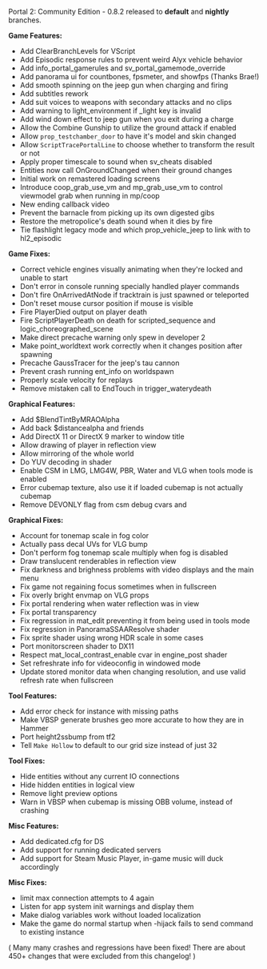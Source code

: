 Portal 2: Community Edition - 0.8.2 released to **default** and **nightly** branches.

__Game Features:__
- Add ClearBranchLevels for VScript
- Add Episodic response rules to prevent weird Alyx vehicle behavior
- Add info_portal_gamerules and sv_portal_gamemode_override
- Add panorama ui for countbones, fpsmeter, and showfps (Thanks Brae!)
- Add smooth spinning on the jeep gun when charging and firing
- Add subtitles rework
- Add suit voices to weapons with secondary attacks and no clips
- Add warning to light_environment if _light key is invalid
- Add wind down effect to jeep gun when you exit during a charge
- Allow the Combine Gunship to utilize the ground attack if enabled
- Allow `prop_testchamber_door` to have it's model and skin changed
- Allow `ScriptTracePortalLine` to choose whether to transform the result or not
- Apply proper timescale to sound when sv_cheats disabled
- Entities now call OnGroundChanged when their ground changes
- Initial work on remastered loading screens
- Introduce coop_grab_use_vm and mp_grab_use_vm to control viewmodel grab when running in mp/coop
- New ending callback video
- Prevent the barnacle from picking up its own digested gibs
- Restore the metropolice's death sound when it dies by fire
- Tie flashlight legacy mode and which prop_vehicle_jeep to link with to hl2_episodic

__Game Fixes:__
- Correct vehicle engines visually animating when they're locked and unable to start
- Don't error in console running specially handled player commands
- Don't fire OnArrivedAtNode if tracktrain is just spawned or teleported
- Don't reset mouse cursor position if mouse is visible
- Fire PlayerDied output on player death 
- Fire ScriptPlayerDeath on death for scripted_sequence and logic_choreographed_scene
- Make direct precache warning only spew in developer 2
- Make point_worldtext work correctly when it changes position after spawning
- Precache GaussTracer for the jeep's tau cannon
- Prevent crash running ent_info on worldspawn
- Properly scale velocity for replays
- Remove mistaken call to EndTouch in trigger_waterydeath

__Graphical Features:__
- Add $BlendTintByMRAOAlpha
- Add back $distancealpha and friends
- Add DirectX 11 or DirectX 9 marker to window title
- Allow drawing of player in reflection view
- Allow mirroring of the whole world
- Do YUV decoding in shader
- Enable CSM in LMG, LMG4W, PBR, Water and VLG when tools mode is enabled
- Error cubemap texture, also use it if loaded cubemap is not actually cubemap
- Remove DEVONLY flag from csm debug cvars and

__Graphical Fixes:__
- Account for tonemap scale in fog color
- Actually pass decal UVs for VLG bump
- Don't perform fog tonemap scale multiply when fog is disabled
- Draw translucent renderables in reflection view
- Fix darkness and brighness problems with video displays and the main menu
- Fix game not regaining focus sometimes when in fullscreen
- Fix overly bright envmap on VLG props
- Fix portal rendering when water reflection was in view
- Fix portal transparency
- Fix regression in mat_edit preventing it from being used in tools mode
- Fix regression in PanoramaSSAAResolve shader
- Fix sprite shader using wrong HDR scale in some cases
- Port monitorscreen shader to DX11
- Respect mat_local_contrast_enable cvar in engine_post shader
- Set refreshrate info for videoconfig in windowed mode
- Update stored monitor data when changing resolution, and use valid refresh rate when fullscreen

__Tool Features:__
- Add error check for instance with missing paths
- Make VBSP generate brushes geo more accurate to how they are in Hammer
- Port height2ssbump from tf2
- Tell `Make Hollow` to default to our grid size instead of just 32

__Tool Fixes:__
- Hide entities without any current IO connections
- Hide hidden entities in logical view
- Remove light preview options 
- Warn in VBSP when cubemap is missing OBB volume, instead of crashing

__Misc Features:__
- Add dedicated.cfg for DS
- Add support for running dedicated servers
- Add support for Steam Music Player, in-game music will duck accordingly

__Misc Fixes:__
- limit max connection attempts to 4 again
- Listen for app system init warnings and display them
- Make dialog variables work without loaded localization
- Make the game do normal startup when -hijack fails to send command to existing instance

( Many many crashes and regressions have been fixed! There are about 450+ changes that were excluded from this changelog! )
